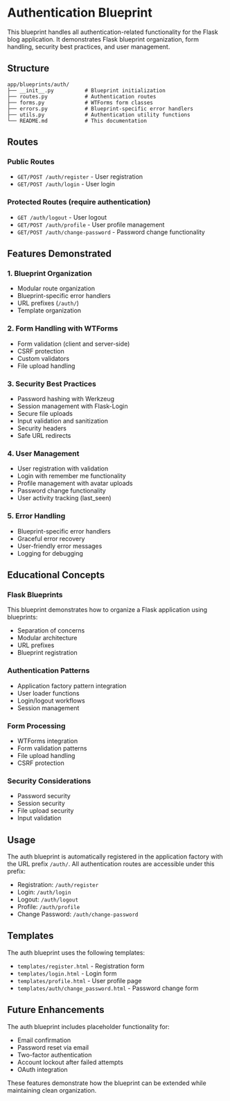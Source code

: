 # Authentication Blueprint

This blueprint handles all authentication-related functionality for the Flask blog application. It demonstrates Flask blueprint organization, form handling, security best practices, and user management.

## Structure

```
app/blueprints/auth/
├── __init__.py          # Blueprint initialization
├── routes.py            # Authentication routes
├── forms.py             # WTForms form classes
├── errors.py            # Blueprint-specific error handlers
├── utils.py             # Authentication utility functions
└── README.md            # This documentation
```

## Routes

### Public Routes
- `GET/POST /auth/register` - User registration
- `GET/POST /auth/login` - User login

### Protected Routes (require authentication)
- `GET /auth/logout` - User logout
- `GET/POST /auth/profile` - User profile management
- `GET/POST /auth/change-password` - Password change functionality

## Features Demonstrated

### 1. Blueprint Organization
- Modular route organization
- Blueprint-specific error handlers
- URL prefixes (`/auth/`)
- Template organization

### 2. Form Handling with WTForms
- Form validation (client and server-side)
- CSRF protection
- Custom validators
- File upload handling

### 3. Security Best Practices
- Password hashing with Werkzeug
- Session management with Flask-Login
- Secure file uploads
- Input validation and sanitization
- Security headers
- Safe URL redirects

### 4. User Management
- User registration with validation
- Login with remember me functionality
- Profile management with avatar uploads
- Password change functionality
- User activity tracking (last_seen)

### 5. Error Handling
- Blueprint-specific error handlers
- Graceful error recovery
- User-friendly error messages
- Logging for debugging

## Educational Concepts

### Flask Blueprints
This blueprint demonstrates how to organize a Flask application using blueprints:
- Separation of concerns
- Modular architecture
- URL prefixes
- Blueprint registration

### Authentication Patterns
- Application factory pattern integration
- User loader functions
- Login/logout workflows
- Session management

### Form Processing
- WTForms integration
- Form validation patterns
- File upload handling
- CSRF protection

### Security Considerations
- Password security
- Session security
- File upload security
- Input validation

## Usage

The auth blueprint is automatically registered in the application factory with the URL prefix `/auth/`. All authentication routes are accessible under this prefix:

- Registration: `/auth/register`
- Login: `/auth/login`
- Logout: `/auth/logout`
- Profile: `/auth/profile`
- Change Password: `/auth/change-password`

## Templates

The auth blueprint uses the following templates:
- `templates/register.html` - Registration form
- `templates/login.html` - Login form
- `templates/profile.html` - User profile page
- `templates/auth/change_password.html` - Password change form

## Future Enhancements

The auth blueprint includes placeholder functionality for:
- Email confirmation
- Password reset via email
- Two-factor authentication
- Account lockout after failed attempts
- OAuth integration

These features demonstrate how the blueprint can be extended while maintaining clean organization.